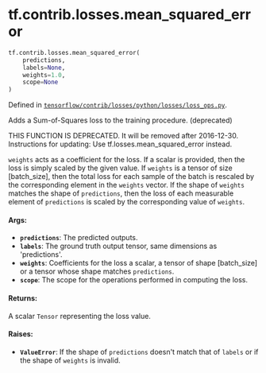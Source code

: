 <div itemscope itemtype="http://developers.google.com/ReferenceObject">
<meta itemprop="name" content="tf.contrib.losses.mean_squared_error" />
<meta itemprop="path" content="Stable" />
</div>

# tf.contrib.losses.mean_squared_error

``` python
tf.contrib.losses.mean_squared_error(
    predictions,
    labels=None,
    weights=1.0,
    scope=None
)
```



Defined in [`tensorflow/contrib/losses/python/losses/loss_ops.py`](/code/stable/tensorflow/contrib/losses/python/losses/loss_ops.py).

Adds a Sum-of-Squares loss to the training procedure. (deprecated)

THIS FUNCTION IS DEPRECATED. It will be removed after 2016-12-30.
Instructions for updating:
Use tf.losses.mean_squared_error instead.

`weights` acts as a coefficient for the loss. If a scalar is provided, then
the loss is simply scaled by the given value. If `weights` is a tensor of size
[batch_size], then the total loss for each sample of the batch is rescaled
by the corresponding element in the `weights` vector. If the shape of
`weights` matches the shape of `predictions`, then the loss of each
measurable element of `predictions` is scaled by the corresponding value of
`weights`.

#### Args:

* <b>`predictions`</b>: The predicted outputs.
* <b>`labels`</b>: The ground truth output tensor, same dimensions as 'predictions'.
* <b>`weights`</b>: Coefficients for the loss a scalar, a tensor of shape
    [batch_size] or a tensor whose shape matches `predictions`.
* <b>`scope`</b>: The scope for the operations performed in computing the loss.


#### Returns:

A scalar `Tensor` representing the loss value.


#### Raises:

* <b>`ValueError`</b>: If the shape of `predictions` doesn't match that of `labels` or
    if the shape of `weights` is invalid.